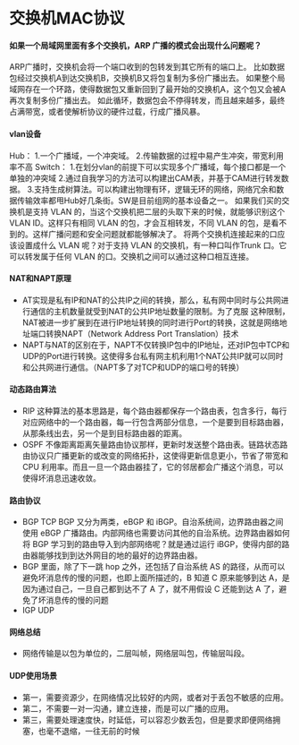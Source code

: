 # 交换机MAC协议

#### 如果一个局域网里面有多个交换机，ARP 广播的模式会出现什么问题呢？
ARP广播时，交换机会将一个端口收到的包转发到其它所有的端口上。
比如数据包经过交换机A到达交换机B，交换机B又将包复制为多份广播出去。
如果整个局域网存在一个环路，使得数据包又重新回到了最开始的交换机A，这个包又会被A再次复制多份广播出去。
如此循环，数据包会不停得转发，而且越来越多，最终占满带宽，或者使解析协议的硬件过载，行成广播风暴。

#### vlan设备
Hub：
1.一个广播域，一个冲突域。
2.传输数据的过程中易产生冲突，带宽利用率不高
Switch：
1.在划分vlan的前提下可以实现多个广播域，每个接口都是一个单独的冲突域
2.通过自我学习的方法可以构建出CAM表，并基于CAM进行转发数据。
3.支持生成树算法。可以构建出物理有环，逻辑无环的网络，网络冗余和数据传输效率都甩Hub好几条街。SW是目前组网的基本设备之一。
如果我们买的交换机是支持 VLAN 的，当这个交换机把二层的头取下来的时候，就能够识别这个 VLAN ID。这样只有相同 VLAN 的包，才会互相转发，不同 VLAN 的包，是看不到的。这样广播问题和安全问题就都能够解决了。
将两个交换机连接起来的口应该设置成什么 VLAN 呢？对于支持 VLAN 的交换机，有一种口叫作Trunk 口。它可以转发属于任何 VLAN 的口。交换机之间可以通过这种口相互连接。

#### NAT和NAPT原理
* AT实现是私有IP和NAT的公共IP之间的转换，那么，私有网中同时与公共网进行通信的主机数量就受到NAT的公共IP地址数量的限制。为了克服 这种限制，NAT被进一步扩展到在进行IP地址转换的同时进行Port的转换，这就是网络地址端口转换NAPT（Network Address Port Translation）技术
*   NAPT与NAT的区别在于，NAPT不仅转换IP包中的IP地址，还对IP包中TCP和UDP的Port进行转换。这使得多台私有网主机利用1个NAT公共IP就可以同时和公共网进行通信。（NAPT多了对TCP和UDP的端口号的转换）

#### 动态路由算法
* RIP 这种算法的基本思路是，每个路由器都保存一个路由表，包含多行，每行对应网络中的一个路由器，每一行包含两部分信息，一个是要到目标路由器，从那条线出去，另一个是到目标路由器的距离。
* OSPF 不像距离距离矢量路由协议那样，更新时发送整个路由表。链路状态路由协议只广播更新的或改变的网络拓扑，这使得更新信息更小，节省了带宽和 CPU 利用率。而且一旦一个路由器挂了，它的邻居都会广播这个消息，可以使得坏消息迅速收敛。

#### 路由协议
* BGP TCP BGP 又分为两类，eBGP 和 iBGP。自治系统间，边界路由器之间使用 eBGP 广播路由。内部网络也需要访问其他的自治系统。边界路由器如何将 BGP 学习到的路由导入到内部网络呢？就是通过运行 iBGP，使得内部的路由器能够找到到达外网目的地的最好的边界路由器。
* BGP 里面，除了下一跳 hop 之外，还包括了自治系统 AS 的路径，从而可以避免坏消息传的慢的问题，也即上面所描述的，B 知道 C 原来能够到达 A，是因为通过自己，一旦自己都到达不了 A 了，就不用假设 C 还能到达 A 了，避免了坏消息传的慢的问题
* IGP UDP

#### 网络总结
* 网络传输是以包为单位的，二层叫帧，网络层叫包，传输层叫段。

#### UDP使用场景
* 第一，需要资源少，在网络情况比较好的内网，或者对于丢包不敏感的应用。
* 第二，不需要一对一沟通，建立连接，而是可以广播的应用。
* 第三，需要处理速度快，时延低，可以容忍少数丢包，但是要求即便网络拥塞，也毫不退缩，一往无前的时候
